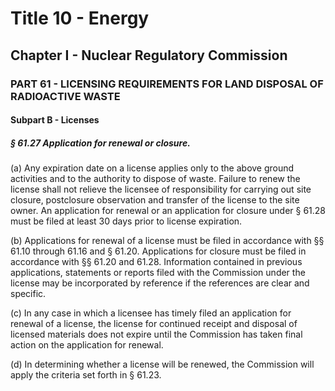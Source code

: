 
# Title 10 - Energy
## Chapter I - Nuclear Regulatory Commission
### PART 61 - LICENSING REQUIREMENTS FOR LAND DISPOSAL OF RADIOACTIVE WASTE
#### Subpart B - Licenses
##### § 61.27 Application for renewal or closure.

(a) Any expiration date on a license applies only to the above ground activities and to the authority to dispose of waste. Failure to renew the license shall not relieve the licensee of responsibility for carrying out site closure, postclosure observation and transfer of the license to the site owner. An application for renewal or an application for closure under § 61.28 must be filed at least 30 days prior to license expiration.

(b) Applications for renewal of a license must be filed in accordance with §§ 61.10 through 61.16 and § 61.20. Applications for closure must be filed in accordance with §§ 61.20 and 61.28. Information contained in previous applications, statements or reports filed with the Commission under the license may be incorporated by reference if the references are clear and specific.

(c) In any case in which a licensee has timely filed an application for renewal of a license, the license for continued receipt and disposal of licensed materials does not expire until the Commission has taken final action on the application for renewal.

(d) In determining whether a license will be renewed, the Commission will apply the criteria set forth in § 61.23.
